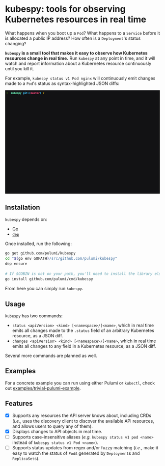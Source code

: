 # kubespy: tools for observing Kubernetes resources in real time

What happens when you boot up a `Pod`? What happens to a `Service` before it is allocated a public
IP address? How often is a `Deployment`'s status changing?

**`kubespy` is a small tool that makes it easy to observe how Kubernetes resources change in real
time.** Run `kubespy` at any point in time, and it will watch and report information about a
Kubernetes resource continuously until you kill it.

For example, `kubespy status v1 Pod nginx` will continuously emit changes made to a `Pod`'s status
as syntax-highlighted JSON diffs:

![Changes](images/status.gif "Changes a Pod undergoes as it starts, in real time")

## Installation

`kubespy` depends on:

-   [Go](https://golang.org/)
-   [`dep`](https://github.com/golang/dep)

Once installed, run the following:

```sh
go get github.com/pulumi/kubespy
cd "$(go env GOPATH)/src/github.com/pulumi/kubespy"
dep ensure

# If $GOBIN is not on your path, you'll need to install the library elsewhere.
go install github.com/pulumi/cmd/kubespy
```

From here you can simply run `kubespy`.

## Usage

`kubespy` has two commands:

-   `status <apiVersion> <kind> [<namespace>/]<name>`, which in real time emits all changes made to
    the `.status` field of an arbitrary Kubernetes resource, as a JSON diff.
-   `changes <apiVersion> <kind> [<namespace>/]<name>`, which in real time emits all changes to any
    field in a Kubernetes resource, as a JSON diff.

Several more commands are planned as well.

## Examples

For a concrete example you can run using either Pulumi or `kubectl`, check out [examples/trivial-pulumi-example](https://github.com/pulumi/kubespy/tree/master/examples/trivial-pulumi-example).

## Features

-   [x] Supports any resources the API server knows about, including CRDs (_i.e._, uses the discovery
        client to discover the available API resources, and allows users to query any of them).
-   [x] Displays changes to API objects in real time.
-   [ ] Supports case-insensitive aliases (_e.g._ `kubespy status v1 pod <name>` instead of
        `kubespy status v1 Pod <name>`).
-   [ ] Supports status updates from regex and/or fuzzy matching (_i.e._, make it easy to watch the
        status of `Pod`s generated by `Deployment`s and `ReplicaSet`s).
